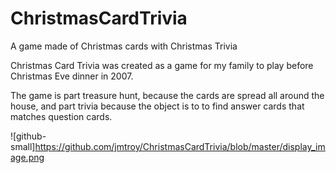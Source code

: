 # ChristmasCardTrivia
A game made of Christmas cards with Christmas Trivia

Christmas Card Trivia was created as a game for my family to play before Christmas Eve dinner in 2007.

The game is part treasure hunt, because the cards are spread all around the house, and part trivia because the object is to to find answer cards that matches question cards.  

![github-small]https://github.com/jmtroy/ChristmasCardTrivia/blob/master/display_image.png
